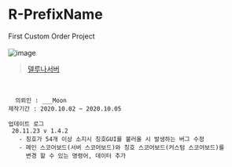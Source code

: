 # R-PrefixName
First Custom Order Project   
</br>
![image](https://user-images.githubusercontent.com/56511728/99586615-51d7f580-2a2b-11eb-9923-186426b8e15f.png)
</br>
   > [델루나서버](https://cafe.naver.com/dellunatown)
</br>

```
  의뢰인 : ___Moon
제작기간 : 2020.10.02 ~ 2020.10.05

업데이트 로그
 20.11.23 v 1.4.2
   - 칭호가 54개 이상 소지시 칭호GUI를 불러올 시 발생하는 버그 수정
   - 메인 스코어보드(서버 스코어보드)와 칭호 스코어보드(커스텀 스코어보드)를
     변경 할 수 있는 명령어, 데이터 추가

```
